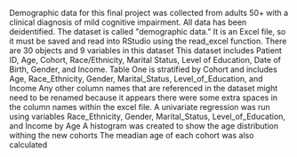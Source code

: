 Demographic data for this final project was collected from adults 50+ with a clinical diagnosis of mild cognitive impairment. All data has been deidentified. The dataset is called "demographic data." It is an Excel file, so it must be saved and read into RStudio using the read_excel function.
There are 30 objects and 9 variables in this dataset
This dataset includes Patient ID, Age, Cohort, Race/Ethnicity, Marital Status, Level of Education, Date of Birth, Gender, and Income.
Table One is stratified by Cohort and includes Age, Race_Ethnicity, Gender, Marital_Status, Level_of_Education, and Income
Any other column names that are referenced in the dataset might need to be renamed because it appears there were some extra spaces in the column names within the excel file.
A univariate regression was run using variables Race_Ethnicity, Gender, Marital_Status, Level_of_Education, and Income by Age
A histogram was created to show the age distribution withing the new cohorts
The meadian age of each cohort was also calculated
